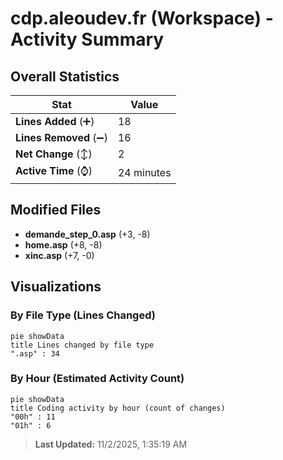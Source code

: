 # cdp.aleoudev.fr (Workspace) - Activity Summary 

## Overall Statistics

| Stat                   | Value                                                             |
| ---------------------- | ----------------------------------------------------------------- |
| **Lines Added** (➕)   | 18                                          |
| **Lines Removed** (➖) | 16                                        |
| **Net Change** (↕)    | 2                |
| **Active Time** (⌚)   | 24 minutes |


## Modified Files
- **demande_step_0.asp** (+3, -8)
- **home.asp** (+8, -8)
- **xinc.asp** (+7, -0)

## Visualizations

### By File Type (Lines Changed)

```mermaid
pie showData
title Lines changed by file type
".asp" : 34
```

### By Hour (Estimated Activity Count)

```mermaid
pie showData
title Coding activity by hour (count of changes)
"00h" : 11
"01h" : 6
```


> **Last Updated:** 11/2/2025, 1:35:19 AM